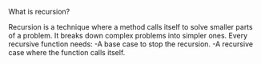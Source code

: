 What is recursion?

Recursion is a technique where a method calls itself to solve smaller parts of a problem.
It breaks down complex problems into simpler ones.
Every recursive function needs:
-A base case to stop the recursion.
-A recursive case where the function calls itself.